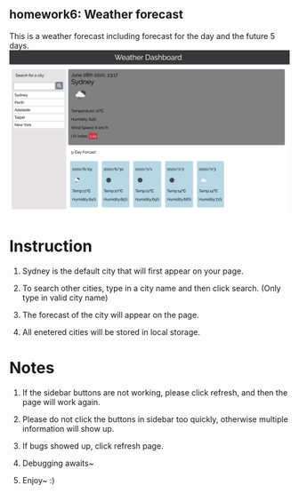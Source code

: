 ## homework6: Weather forecast
This is a weather forecast including forecast for the day and the future 5 days.
![img](./Assets/screencap.png)

# Instruction
1. Sydney is the default city that will first appear on your page.

2. To search other cities, type in a city name and then click search.
   (Only type in valid city name)

3. The forecast of the city will appear on the page.

4. All enetered cities will be stored in local storage.


# Notes
1. If the sidebar buttons are not working, please click refresh, and then the page will work again.

2. Please do not click the buttons in sidebar too quickly, otherwise multiple information will show up. 

3. If bugs showed up, click refresh page.

4. Debugging awaits~

5. Enjoy~ :)
